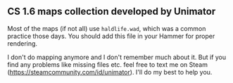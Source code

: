 ## CS 1.6 maps collection developed by Unimator
Most of the maps (if not all) use `haldlife.wad`, which was a common practice those days. You should add this file in your Hammer for proper rendering.

I don't do mapping anymore and I don't remember much about it. But if you find any problems like missing files etc. feel free to text me on Steam (https://steamcommunity.com/id/unimator). I'll do my best to help you.
